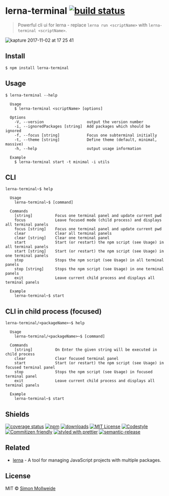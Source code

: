 # lerna-terminal [![build status](https://img.shields.io/travis/smollweide/lerna-terminal/master.svg)](https://travis-ci.org/smollweide/lerna-terminal)

> Powerful cli ui for lerna - replace `lerna run <scriptName>` with `lerna-terminal <scriptName>`.

![kapture 2017-11-02 at 17 25 41](https://user-images.githubusercontent.com/2912007/32337702-08be4f34-bff3-11e7-808b-54c9bd09a0c9.gif)

## Install

```
$ npm install lerna-terminal
```

## Usage

```
$ lerna-terminal --help

  Usage
    $ lerna-terminal <scriptName> [options]

  Options
    -V, --version                   output the version number
    -i, --ignoredPackages [string]  Add packages which should be ignored
    -f, --focus [string]            Focus one subterminal initially
    -t, --theme [string]            Define theme (default, minimal, massive)
    -h, --help                      output usage information

  Example
    $ lerna-terminal start -t minimal -i utils
```

## CLI

```
lerna-terminal~$ help

  Usage
    lerna-terminal~$ [command]

  Commands
    [string]          Focus one terminal panel and update current pwd
    focus             Leave focused mode (child process) and displays all terminal panels
    focus [string]    Focus one terminal panel and update current pwd
    clear             Clear all terminal panels
    clear [string]    Clear one terminal panel
    start             Start (or restart) the npm script (see Usage) in all terminal panels
    start [string]    Start (or restart) the npm script (see Usage) in one terminal panels
    stop              Stops the npm script (see Usage) in all terminal panels
    stop [string]     Stops the npm script (see Usage) in one terminal panels
    exit              Leave current child process and displays all terminal panels

  Example
    lerna-terminal~$ start
```

## CLI in child process (focused)

```
lerna-terminal/<packageName>~$ help

  Usage
    lerna-terminal/<packageName>~$ [command]

  Commands
    [string]          On Enter the given string will be executed in child process
    clear             Clear focused terminal panel
    start             Start (or restart) the npm script (see Usage) in focused terminal panel
    stop              Stops the npm script (see Usage) in focused terminal panel
    exit              Leave current child process and displays all terminal panels

  Example
    lerna-terminal~$ start
```

## Shields
[![coverage status](https://coveralls.io/repos/github/smollweide/lerna-terminal/badge.svg?branch=master)](https://coveralls.io/github/smollweide/lerna-terminal?branch=master)
[![npm](https://img.shields.io/npm/v/lerna-terminal.svg)](http://npm.im/lerna-terminal)
[![downloads](https://img.shields.io/npm/dm/lerna-terminal.svg)](https://npm-stat.com/charts.html?package=lerna-terminal)
[![MIT License](https://img.shields.io/npm/l/lerna-terminal.svg)](http://opensource.org/licenses/MIT)
[![Codestyle](https://img.shields.io/badge/codestyle-namics-green.svg)](https://github.com/namics/eslint-config-namics)
[![Commitizen friendly](https://img.shields.io/badge/commitizen-friendly-brightgreen.svg)](http://commitizen.github.io/cz-cli/)
[![styled with prettier](https://img.shields.io/badge/styled_with-prettier-ff69b4.svg)](https://github.com/prettier/prettier)
[![semantic-release](https://img.shields.io/badge/%20%20%F0%9F%93%A6%F0%9F%9A%80-semantic--release-e10079.svg)](https://github.com/semantic-release/semantic-release)

## Related

- [lerna](https://github.com/lerna/lerna) - A tool for managing JavaScript projects with multiple packages.

## License

MIT © [Simon Mollweide](https://github.com/smollweide)
